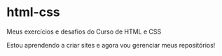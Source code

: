 # html-css
 Meus exercícios e desafios do Curso de HTML e CSS

Estou aprendendo a criar sites e agora vou gerenciar meus repositórios!